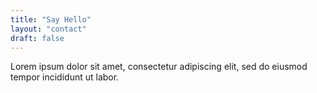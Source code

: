 ```yaml
---
title: "Say Hello"
layout: "contact"
draft: false
---
```

Lorem ipsum dolor sit amet, consectetur adipiscing elit, sed do eiusmod tempor incididunt ut labor.